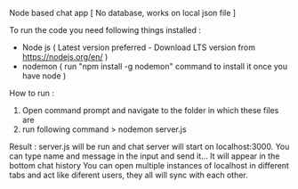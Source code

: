 Node based chat app [ No database, works on local json file ]

To run the code you need following things installed :
- Node js ( Latest version preferred - Download LTS version from https://nodejs.org/en/ )
- nodemon ( run "npm install -g nodemon" command to install it once you have node )

How to run :
1. Open command prompt and navigate to the folder in which these files are
2. run following command > nodemon server.js

Result : 
server.js will be run and chat server will start on localhost:3000. 
You can type name and message in the input and send it... It will appear in the bottom chat history
You can open multiple instances of localhost in different tabs and act like diferent users, they all will sync with each other.
